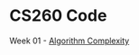 # CS260 Code
Week 01 - [Algorithm Complexity](https://github.com/francisdaid/cs260Code/tree/master/Week01)
